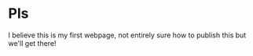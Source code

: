 # Pls

I believe this is my first webpage, not entirely sure how to publish this but we'll get there!
